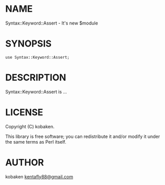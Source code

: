 
# NAME

Syntax::Keyword::Assert - It's new $module

# SYNOPSIS

    use Syntax::Keyword::Assert;

# DESCRIPTION

Syntax::Keyword::Assert is ...

# LICENSE

Copyright (C) kobaken.

This library is free software; you can redistribute it and/or modify
it under the same terms as Perl itself.

# AUTHOR

kobaken <kentafly88@gmail.com>
